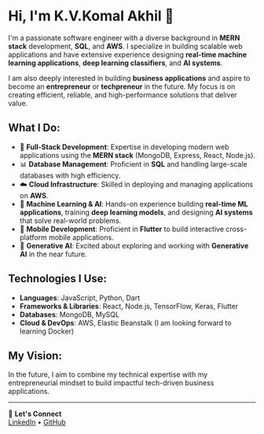 # Hi, I'm K.V.Komal Akhil 👋

I'm a passionate software engineer with a diverse background in **MERN stack** development, **SQL**, and **AWS**. I specialize in building scalable web applications and have extensive experience designing **real-time machine learning applications**, **deep learning classifiers**, and **AI systems**.

I am also deeply interested in building **business applications** and aspire to become an **entrepreneur** or **techpreneur** in the future. My focus is on creating efficient, reliable, and high-performance solutions that deliver value.

## What I Do:
- 🚀 **Full-Stack Development**: Expertise in developing modern web applications using the **MERN stack** (MongoDB, Express, React, Node.js).
- 📊 **Database Management**: Proficient in **SQL** and handling large-scale databases with high efficiency.
- ☁️ **Cloud Infrastructure**: Skilled in deploying and managing applications on **AWS**.
- 🤖 **Machine Learning & AI**: Hands-on experience building **real-time ML applications**, training **deep learning models**, and designing **AI systems** that solve real-world problems.
- 📱 **Mobile Development**: Proficient in **Flutter** to build interactive cross-platform mobile applications.
- 🔮 **Generative AI**: Excited about exploring and working with **Generative AI** in the near future.

## Technologies I Use:
- **Languages**: JavaScript, Python, Dart
- **Frameworks & Libraries**: React, Node.js, TensorFlow, Keras, Flutter
- **Databases**: MongoDB, MySQL
- **Cloud & DevOps**: AWS, Elastic Beanstalk (I am looking forward to learning Docker)

## My Vision:
In the future, I aim to combine my technical expertise with my entrepreneurial mindset to build impactful tech-driven business applications.

---

🔗 **Let's Connect**  
[LinkedIn](https://www.linkedin.com/in/kvkakhil/) • [GitHub](https://github.com/komalakhil)
